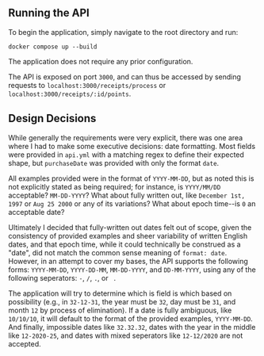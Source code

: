 Running the API
---
To begin the application, simply navigate to the root directory and run:

```
docker compose up --build
```

The application does not require any prior configuration.

The API is exposed on port `3000`, and can thus be accessed by sending requests to `localhost:3000/receipts/process` or `localhost:3000/receipts/:id/points`.

Design Decisions
---
While generally the requirements were very explicit, there was one area where I had to make some executive decisions: date formatting. Most fields were provided in `api.yml` with a matching regex to define their expected shape, but `purchaseDate` was provided with only the format `date`.

All examples provided were in the format of `YYYY-MM-DD`, but as noted this is not explicitly stated as being required; for instance, is `YYYY/MM/DD` acceptable? `MM-DD-YYYY`? What about fully written out, like `December 1st, 1997` or `Aug 25 2000` or any of its variations? What about epoch time--is `0` an acceptable date?

Ultimately I decided that fully-written out dates felt out of scope, given the consistency of provided examples and sheer variability of written English dates, and that epoch time, while it could technically be construed as a "date", did not match the common sense meaning of `format: date`. However, in an attempt to cover my bases, the API supports the following forms: `YYYY-MM-DD`, `YYYY-DD-MM`, `MM-DD-YYYY`, and `DD-MM-YYYY`, using any of the following seperators: `-`, `/`, `.`, or ` `.

The application will try to determine which is field is which based on possibility (e.g., in `32-12-31`, the year must be `32`, day must be `31`, and month `12` by process of elimination). If a date is fully ambiguous, like `10/10/10`, it will default to the format of the provided examples, `YYYY-MM-DD`. And finally, impossible dates like `32.32.32`, dates with the year in the middle like `12-2020-25`, and dates with mixed seperators like `12-12/2020` are not accepted.